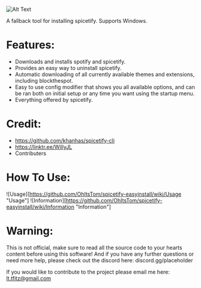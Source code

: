 ![Alt Text](https://i.ibb.co/TPVYWJY/68747470733a2f2f692e696d6775722e636f6d2f6977634c4954512e706e67.png)

A fallback tool for installing spicetify. Supports Windows.

# **Features:**
* Downloads and installs spotify and spicetify.
* Provides an easy way to uninstall spicetify.
* Automatic downloading of all currently available themes and extensions, including blockthespot.
* Easy to use config modifier that shows you all available options, and can be ran both on initial setup or any time you want using the startup menu.
* Everything offered by spicetify.

# **Credit:**
* https://github.com/khanhas/spicetify-cli
* https://linktr.ee/WillyJL
* Contributers

# **How To Use:**
![Usage][https://github.com/OhItsTom/spicetify-easyinstall/wiki/Usage "Usage"]
![Information][https://github.com/OhItsTom/spicetify-easyinstall/wiki/Information "Information"]

# **Warning:**
This is not official, make sure to read all the source code to your hearts content before using this software! And if you have any further questions or need more help, please check out the discord here: discord.gg/placeholder

If you would like to contribute to the project please email me here: lt.tfitz@gmail.com

